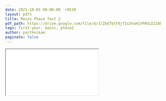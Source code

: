 ```yaml
---
date: 2021-10-01 00:00:00  +0530
layout: pdfs
title: Mains Phase Test 2
pdf_path: https://drive.google.com/file/d/1lZbd7btF9jf2s3YwH1YP0ULDJ2Akhp6A/preview?usp=drive_link
tags: first-year, mains, phase2
author: parthnikam
paginate: false
---
```


<iframe class="embed-pdf" src="{{ page.pdf_path }}#toolbar=0" seamless="seamless" scrolling="no" style="overflow:hidden"></iframe>
